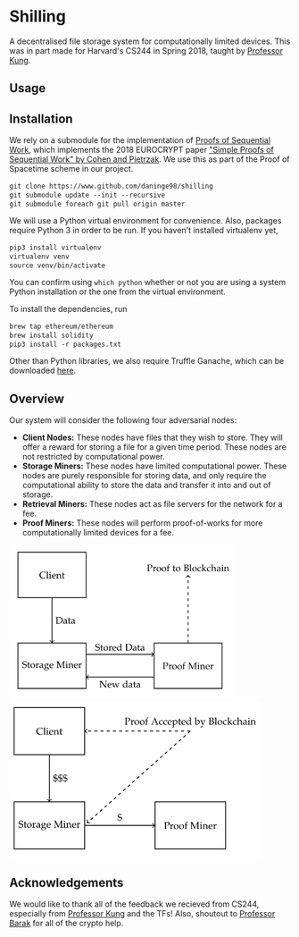 # Shilling

A decentralised file storage system for computationally limited devices. This was in part made for Harvard's CS244 in Spring 2018, taught by [Professor Kung](https://en.wikipedia.org/wiki/H._T._Kung). 

## Usage


## Installation
We rely on a submodule for the implementation of 
[Proofs of Sequential Work](https://github.com/wfus/proof-of-sequential-work), 
which implements the 2018 EUROCRYPT paper 
["Simple Proofs of Sequential Work" by Cohen and Pietrzak](https://eprint.iacr.org/2018/183.pdf). 
We use this as part of the Proof of Spacetime scheme in our project. 
```
git clone https://www.github.com/daninge98/shilling
git submodule update --init --recursive
git submodule foreach git pull origin master
```
We will use a Python virtual environment for convenience. Also, packages require Python 3 in order to be run. If you haven't installed virtualenv yet, 
```
pip3 install virtualenv 
virtualenv venv
source venv/bin/activate
```
You can confirm using ```which python``` whether or not you are using a system Python installation or the one from the virtual environment. 

To install the dependencies, run
```
brew tap ethereum/ethereum
brew install solidity
pip3 install -r packages.txt
```
Other than Python libraries, we also require Truffle Ganache, which can be downloaded [here](http://truffleframework.com/ganache/).

## Overview

Our system will consider the following four adversarial nodes:

* __Client Nodes:__ These nodes have files that they wish to store. They will offer a reward for storing a file for a given time period. These nodes are not restricted by computational power.
* __Storage Miners:__ These nodes have limited computational power. These nodes are purely responsible for storing data, and only require the computational ability to store the data and transfer it into and out of storage.
* __Retrieval Miners:__ These nodes act as file servers for the network for a fee.
* __Proof Miners:__ These nodes will perform proof-of-works for more computationally limited devices for a fee.

<img src="docs/diagram1.png" width="400"> <img src="docs/diagram2.png" width="450">


## Acknowledgements
We would like to thank all of the feedback we recieved from CS244, especially from [Professor Kung](https://en.wikipedia.org/wiki/H._T._Kung) and the TFs! Also, shoutout to [Professor Barak](http://www.boazbarak.org/) for all of the crypto help. 
